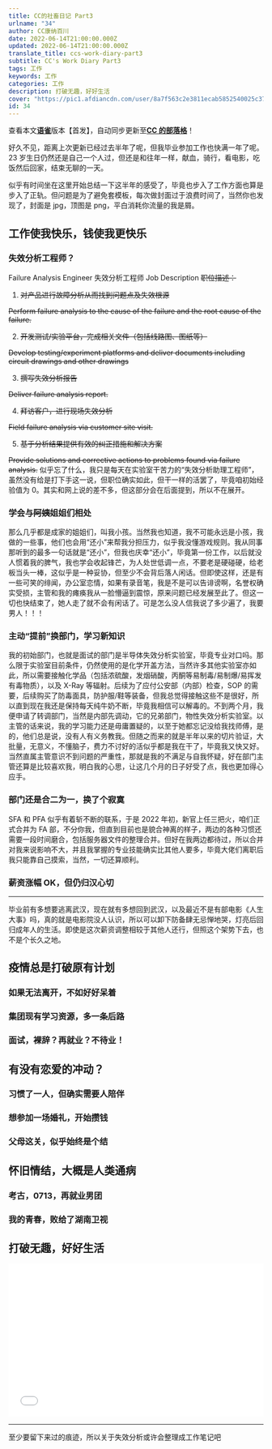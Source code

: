 ```yaml
---
title: CC的社畜日记 Part3
urlname: "34"
author: CC康纳百川
date: 2022-06-14T21:00:00.000Z
updated: 2022-06-14T21:00:00.000Z
translate_title: ccs-work-diary-part3
subtitle: CC's Work Diary Part3
tags: 工作
keywords: 工作
categories: 工作
description: 打破无趣，好好生活
cover: "https://pic1.afdiancdn.com/user/8a7f563c2e3811ecab5852540025c377/common/1235934c1edf46e7ce7b43f17e89d568_w1920_h1080_s70.jpg"
id: 34
---
```


查看本文[**语雀**](https://www.yuque.com/ccknbc/blog/34/)版本【首发】，自动同步更新至[**CC 的部落格**](https://blog.ccknbc.cc/posts/ccs-work-diary-part3/)！

好久不见，距离上次更新已经过去半年了呢，但我毕业参加工作也快满一年了呢。23 岁生日仍然还是自己一个人过，但还是和往年一样，献血，骑行，看电影，吃饭然后回家，结束无聊的一天。

似乎有时间坐在这里开始总结一下这半年的感受了，毕竟也步入了工作方面也算是步入了正轨。但问题是为了避免套模板，每次做封面过于浪费时间了，当然你也发现了，封面是 jpg，顶图是 png，平白消耗你流量的我是屑。

## 工作使我快乐，钱使我更快乐

### 失效分析工程师？

Failure Analysis Engineer
失效分析工程师
Job Description
~~职位描述：~~

1. ~~对产品进行故障分析从而找到问题点及失效根源~~

~~Perform failure analysis to the cause of the failure and the root cause of the failure.~~

2. ~~开发测试/实验平台，完成相关文件（包括线路图、图纸等）~~

~~Develop testing/experiment platforms and deliver documents including circuit drawings and other drawings~~

3. ~~撰写失效分析报告~~

~~Deliver failure analysis report.~~

4. ~~拜访客户，进行现场失效分析~~

~~Field failure analysis via customer site visit.~~

5. ~~基于分析结果提供有效的纠正措施和解决方案~~

~~Provide solutions and corrective actions to problems found via failure analysis.~~
似乎忘了什么，我只是每天在实验室干苦力的“失效分析助理工程师”，虽然没有给是打下手这一说，但职位确实如此，但干一样的活罢了，毕竟咱初始经验值为 0。其实和网上说的差不多，但这部分会在后面提到，所以不在展开。

### 学会与~~阿姨~~姐姐们相处

那么几乎都是成家的姐姐们，叫我小孩。当然我也知道，我不可能永远是小孩，我做的一些事，他们也会用“还小”来帮我分担压力，似乎我没懂游戏规则。我从同事那听到的最多一句话就是“还小”，但我也庆幸“还小”，毕竟第一份工作，以后就没人惯着我的脾气，我也学会收起锋芒，为人处世低调一点，不要老是硬碰硬，给老板当头一棒，这似乎是一种妥协，但至少不会背后落人闲话。但即使这样，还是有一些可笑的绯闻，办公室恋情，如果有录音笔，我是不是可以告诽谤啊，名誉权确实受损，主管和我的瘫痪我从一脸懵逼到震惊，原来问题已经发展至此了。但这一切也快结束了，她人走了就不会有闲话了。可是怎么没人信我说了多少遍了，我要男人！！！

### 主动“提前”换部门，学习新知识

我的初始部门，也就是面试的部门是半导体失效分析实验室，毕竟专业对口吗。那么限于实验室目前条件，仍然使用的是化学开盖方法，当然许多其他实验室亦如此，所以需要接触化学品（包括浓硫酸，发烟硝酸，丙酮等易制毒/易制爆/易挥发有毒物质），以及 X-Ray 等辐射。后续为了应付公安部（内部）检查，SOP 的需要，后续购买了防毒面具，防护服/鞋等装备，但我总觉得接触这些不是很好，所以直到现在我还是保持每天纯牛奶不断，毕竟我相信可以解毒的。不到两个月，我便申请了转调部门，当然是内部先调动，它的兄弟部门，物性失效分析实验室。以主管的话来说，我的学习能力还是毋庸置疑的，以至于她都忘记没给我找师傅，是的，他们总是说，没有人有义务教我。但随之而来的就是半年以来的切片验证，大批量，无意义，不懂脑子，费力不讨好的活似乎都是我在干了，毕竟我又快又好。当然直属主管意识不到问题的严重性，那就是我的不满足与自我怀疑，好在部门主管还算是比较喜欢我，明白我的心思，让这几个月的日子好受了点，我也更加得心应手。

### 部门还是合二为一，换了个寂寞

SFA 和 PFA 似乎有着斩不断的联系，于是 2022 年初，新官上任三把火，咱们正式合并为 FA 部，不分你我，但直到目前也是貌合神离的样子，两边的各种习惯还需要一段时间磨合，包括服务器文件的整理合并。但好在我两边都待过，所以合并对我来说影响不大，并且我掌握的专业技能确实比其他人要多，毕竟大佬们离职后我只能靠自己摸索，当然，一切还算顺利。

### 薪资涨幅 OK，但仍归汉心切

---

毕业前有多想要逃离武汉，现在就有多想回到武汉，以及最近不是有部电影《人生大事》吗，真的就是电影院没人认识，所以可以卸下防备肆无忌惮地哭，灯亮后回归成年人的生活。即使是这次薪资调整相较于其他人还行，但照这个架势下去，也不是个长久之地。

## 疫情总是打破原有计划

### 如果无法离开，不如好好呆着

### 集团现有学习资源，多一条后路

### 面试，裸辞？再就业？不待业！

## 有没有恋爱的冲动？

### 习惯了一人，但确实需要人陪伴

### 想参加一场婚礼，开始攒钱

### 父母这关，似乎始终是个结

## 怀旧情结，大概是人类通病

### 考古，0713，再就业男团

### 我的青春，败给了湖南卫视

## 打破无趣，好好生活

<div style="position: relative; padding: 30% 45%;margin-top: 10px;margin-bottom: 10px"><iframe style="position: absolute; width: 100%; height: 100%; left: 0; top: 0;" src="//player.bilibili.com/player.html?aid=595560919&bvid=BV1Nq4y1Y7nS&cid=572747744&page=1&danmaku=0&high_quality=1" scrolling="no" border="0" frameborder="no" framespacing="0" allowfullscreen="true"></iframe></div>

---

至少要留下来过的痕迹，所以关于失效分析或许会整理成工作笔记吧
